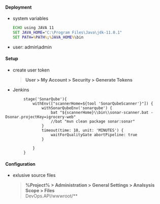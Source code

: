#### Deployment
 * system variables
   ```bat
   ECHO using JAVA 11
   SET JAVA_HOME="C:\Program Files\Java\jdk-11.0.1"
   SET PATH=%PATH%;%JAVA_HOME%\bin
 * user: admin\admin
 
 #### Setup
   * create user token
      > **User > My Account > Security > Generate Tokens**
   
   * Jenkins
```Jenkins
        stage('SonarQube'){
            withEnv(["scannerHome=${tool 'SonarQubeScanner'}"]) {
                withSonarQubeEnv('sonarqube') {
                    bat "${scannerHome}\\bin\\sonar-scanner.bat -Dsonar.projectKey=igrocery-web"
                    //bat "mvn clean package sonar:sonar"
                }
                timeout(time: 10, unit: 'MINUTES') {
                    waitForQualityGate abortPipeline: true
                }
                
            }
        }
````
 #### Configuration
   * exlusive source files
      > **%Project% > Administration > General Settings > Analsysis Scope > Files** <br>
      > DevOps.API/wwwroot/**
